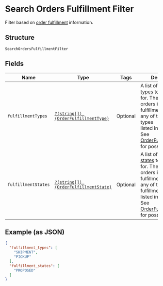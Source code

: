 
# Search Orders Fulfillment Filter

Filter based on [order fulfillment](../../doc/models/order-fulfillment.md) information.

## Structure

`SearchOrdersFulfillmentFilter`

## Fields

| Name | Type | Tags | Description | Getter | Setter |
|  --- | --- | --- | --- | --- | --- |
| `fulfillmentTypes` | [`?(string[]) (OrderFulfillmentType)`](../../doc/models/order-fulfillment-type.md) | Optional | A list of [fulfillment types](../../doc/models/order-fulfillment-type.md) to filter<br>for. The list returns orders if any of its fulfillments match any of the fulfillment types<br>listed in this field.<br>See [OrderFulfillmentType](../../#type-orderfulfillmenttype) for possible values | getFulfillmentTypes(): ?array | setFulfillmentTypes(?array fulfillmentTypes): void |
| `fulfillmentStates` | [`?(string[]) (OrderFulfillmentState)`](../../doc/models/order-fulfillment-state.md) | Optional | A list of [fulfillment states](../../doc/models/order-fulfillment-state.md) to filter<br>for. The list returns orders if any of its fulfillments match any of the<br>fulfillment states listed in this field.<br>See [OrderFulfillmentState](../../#type-orderfulfillmentstate) for possible values | getFulfillmentStates(): ?array | setFulfillmentStates(?array fulfillmentStates): void |

## Example (as JSON)

```json
{
  "fulfillment_types": [
    "SHIPMENT",
    "PICKUP"
  ],
  "fulfillment_states": [
    "PROPOSED"
  ]
}
```

